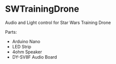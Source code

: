 # SWTrainingDrone
Audio and Light control for Star Wars Training Drone


Parts:

- Arduino Nano
- LED Strip
- 4ohm Speaker
- DY-SV8F Audio Board
